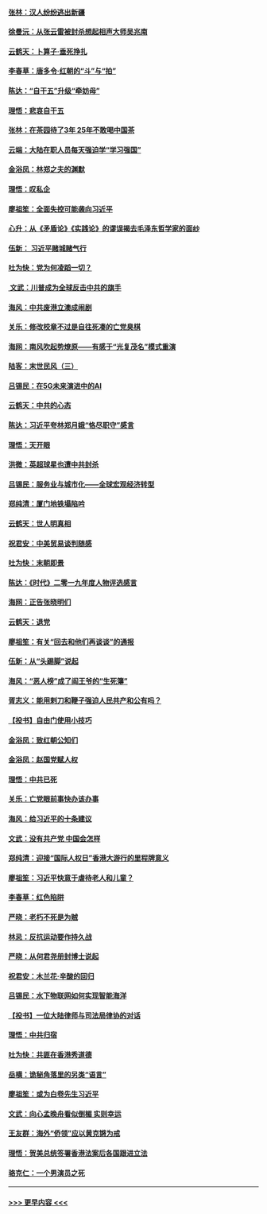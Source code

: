 #### [张林：汉人纷纷逃出新疆](../pages/nsc993/n11743530.md?t=12251201) 
#### [徐曼沅：从张云雷被封杀想起相声大师吴兆南](../pages/nsc993/n11741816.md?t=12251201) 
#### [云鹤天：卜算子‧垂死挣扎](../pages/nsc993/n11739956.md?t=12251201) 
#### [李春草：唐多令‧红朝的“斗”与“拍”](../pages/nsc993/n11739830.md?t=12251201) 
#### [陈达：“自干五”升级“牵妨母”](../pages/nsc993/n11739724.md?t=12251201) 
#### [理悟：悲哀自干五](../pages/nsc993/n11739547.md?t=12251201) 
#### [张林：在茶园待了3年 25年不敢喝中国茶](../pages/nsc993/n11739240.md?t=12251201) 
#### [云端：大陆在职人员每天强迫学“学习强国”](../pages/nsc993/n11738735.md?t=12251201) 
#### [金浴凤：林郑之夫的渊默](../pages/nsc993/n11737735.md?t=12251201) 
#### [理悟：叹私企](../pages/nsc993/n11737715.md?t=12251201) 
#### [廖祖笙：全面失控可能袭向习近平](../pages/nsc993/n11737704.md?t=12251201) 
#### [心升：从《矛盾论》《实践论》的谬误揭去毛泽东哲学家的面纱](../pages/nsc993/n11736962.md?t=12251201) 
#### [伍新： 习近平赌城赌气行](../pages/nsc993/n11736929.md?t=12251201) 
#### [吐为快：党为何凌蹈一切？](../pages/nsc993/n11736915.md?t=12251201) 
#### [ 文武：川普成为全球反击中共的旗手](../pages/nsc993/n11736882.md?t=12251201) 
#### [海风：中共废港立澳成闹剧](../pages/nsc993/n11735857.md?t=12251201) 
#### [关乐：修改校章不过是自往死凑的亡党臭棋](../pages/nsc993/n11735097.md?t=12251201) 
#### [海网：南风吹起势燎原——有感于“光复茂名”模式重演](../pages/nsc993/n11732308.md?t=12251201) 
#### [陆客：末世民风（三）](../pages/nsc993/n11732211.md?t=12251201) 
#### [吕锡民：在5G未来演进中的AI](../pages/nsc993/n11730010.md?t=12251201) 
#### [云鹤天：中共的心态](../pages/nsc993/n11729906.md?t=12251201) 
#### [陈达：习近平夸林郑月娥“恪尽职守”感言](../pages/nsc993/n11729881.md?t=12251201) 
#### [理悟：天开眼](../pages/nsc993/n11729699.md?t=12251201) 
#### [洪微：英超球星也遭中共封杀](../pages/nsc993/n11727243.md?t=12251201) 
#### [吕锡民：服务业与城市化——全球宏观经济转型](../pages/nsc993/n11725845.md?t=12251201) 
#### [郑纯清：厦门地铁塌陷吟](../pages/nsc993/n11725813.md?t=12251201) 
#### [云鹤天：世人明真相](../pages/nsc993/n11725621.md?t=12251201) 
#### [祝君安：中美贸易谈判随感](../pages/nsc993/n11725609.md?t=12251201) 
#### [吐为快：末朝即景](../pages/nsc993/n11723365.md?t=12251201) 
#### [陈达：《时代》二零一九年度人物评选感言](../pages/nsc993/n11723337.md?t=12251201) 
#### [海网：正告张晓明们](../pages/nsc993/n11723228.md?t=12251201) 
#### [云鹤天：退党](../pages/nsc993/n11723056.md?t=12251201) 
#### [廖祖笙：有关“回去和他们再谈谈”的通报](../pages/nsc993/n11722442.md?t=12251201) 
#### [伍新：从“头踢脚”说起](../pages/nsc993/n11722429.md?t=12251201) 
#### [海风：“恶人榜”成了阎王爷的“生死簿”](../pages/nsc993/n11722272.md?t=12251201) 
#### [胥志义：能用剌刀和鞭子强迫人民共产和公有吗？](../pages/nsc993/n11720569.md?t=12251201) 
#### [【投书】自由门使用小技巧](../pages/nsc993/n11720180.md?t=12251201) 
#### [金浴凤：致红朝公知们](../pages/nsc993/n11720563.md?t=12251201) 
#### [金浴凤：赵国党赋人权](../pages/nsc993/n11720533.md?t=12251201) 
#### [理悟：中共已死](../pages/nsc993/n11720233.md?t=12251201) 
#### [关乐：亡党眼前事快办该办事](../pages/nsc993/n11719160.md?t=12251201) 
#### [海风：给习近平的十条建议](../pages/nsc993/n11717616.md?t=12251201) 
#### [文武：没有共产党 中国会怎样](../pages/nsc993/n11717584.md?t=12251201) 
#### [郑纯清：迎接“国际人权日”香港大游行的里程牌意义](../pages/nsc993/n11717417.md?t=12251201) 
#### [廖祖笙：习近平快意于虐待老人和儿童？](../pages/nsc993/n11715313.md?t=12251201) 
#### [李春草：红色陷阱](../pages/nsc993/n11715029.md?t=12251201) 
#### [严晓：老朽不死是为贼](../pages/nsc993/n11712910.md?t=12251201) 
#### [林忌：反抗运动要作持久战](../pages/nsc993/n11712623.md?t=12251201) 
#### [严晓：从何君尧册封博士说起](../pages/nsc993/n11712465.md?t=12251201) 
#### [祝君安：木兰花·辛酸的回归](../pages/nsc993/n11712381.md?t=12251201) 
#### [吕锡民：水下物联网如何实现智能海洋](../pages/nsc993/n11711158.md?t=12251201) 
#### [【投书】一位大陆律师与司法局律协的对话](../pages/nsc993/n11709675.md?t=12251201) 
#### [理悟：中共归宿](../pages/nsc993/n11710059.md?t=12251201) 
#### [吐为快：共匪在香港秀道德](../pages/nsc993/n11709979.md?t=12251201) 
#### [岳横：诡秘角落里的另类“语言”](../pages/nsc993/n11709792.md?t=12251201) 
#### [廖祖笙：或为白卷先生习近平](../pages/nsc993/n11708330.md?t=12251201) 
#### [文武：向心孟晚舟看似倒楣 实则幸运](../pages/nsc993/n11708236.md?t=12251201) 
#### [王友群：海外“侨领”应以黄克锵为戒](../pages/nsc993/n11706176.md?t=12251201) 
#### [理悟：贺美总统签署香港法案后各国跟进立法](../pages/nsc993/n11706853.md?t=12251201) 
#### [骆克仁：一个男演员之死](../pages/nsc993/n11706677.md?t=12251201) 

----
#### [ >>> 更早内容 <<< ](../indexes/nsc993-earlier.md)
